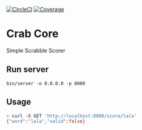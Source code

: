 [![CircleCI](https://circleci.com/gh/mstolbov/crab_core.svg?style=svg)](https://circleci.com/gh/mstolbov/crab_core)
[![Coverage](https://coveralls.io/repos/github/mstolbov/crab_core/badge.svg?branch=master)](https://coveralls.io/github/mstolbov/crab_core?branch=master)

# Crab Core
Simple Scrabble Scorer

## Run server
`bin/server -o 0.0.0.0 -p 8080`

## Usage
```sh
> curl -X GET 'http://localhost:8080/score/lala'
{"word":"lala","valid":false}
```

